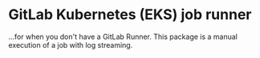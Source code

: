 # GitLab Kubernetes (EKS) job runner

...for when you don't have a GitLab Runner. This package is a manual execution of a job with log streaming.